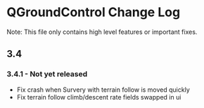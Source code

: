 # QGroundControl Change Log

Note: This file only contains high level features or important fixes.

## 3.4

### 3.4.1 - Not yet released
* Fix crash when Survery with terrain follow is moved quickly
* Fix terrain follow climb/descent rate fields swapped in ui